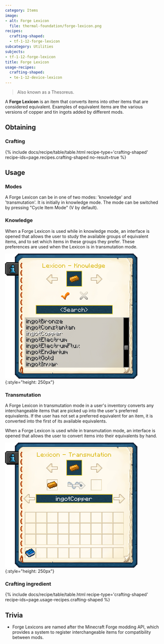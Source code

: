```yaml
---
category: Items
image:
- alt: Forge Lexicon
  file: thermal-foundation/forge-lexicon.png
recipes:
  crafting-shaped:
  - tf-1-12-forge-lexicon
subcategory: Utilities
subjects:
- tf-1-12-forge-lexicon
title: Forge Lexicon
usage-recipes:
  crafting-shaped:
  - te-1-12-device-lexicon
---
```


> Also known as a Thesoreus.


A **Forge Lexicon** is an item that converts items into other items that are
considered equivalent. Examples of equivalent items are the various versions of
copper and tin ingots added by different mods.


Obtaining
---------

### Crafting
{% include docs/recipe/table/table.html recipe-type='crafting-shaped' recipe-ids=page.recipes.crafting-shaped no-result=true %}


Usage
-----

### Modes
A Forge Lexicon can be in one of two modes: 'knowledge' and 'transmutation'. It
is initially in knowledge mode. The mode can be switched by pressing "Cycle Item
Mode" (V by default).

### Knowledge
When a Forge Lexicon is used while in knowledge mode, an interface is opened
that allows the user to study the available groups of equivalent items, and to
set which items in these groups they prefer. These preferences are used when the
Lexicon is in transmutation mode.

![Forge Lexicon Knowledge GUI](/assets/images/docs/1.12/thermal-foundation/forge-lexicon-gui-knowledge.png){:style="height: 250px"}

### Transmutation
A Forge Lexicon in transmutation mode in a user's inventory converts any
interchangeable items that are picked up into the user's preferred equivalents.
If the user has not set a preferred equivalent for an item, it is converted into
the first of its available equivalents.

When a Forge Lexicon is used while in transmutation mode, an interface is opened
that allows the user to convert items into their equivalents by hand.

![Forge Lexicon Transmutation GUI](/assets/images/docs/1.12/thermal-foundation/forge-lexicon-gui-transmutation.png){:style="height: 250px"}

### Crafting ingredient
{% include docs/recipe/table/table.html recipe-type='crafting-shaped' recipe-ids=page.usage-recipes.crafting-shaped %}


Trivia
------

* Forge Lexicons are named after the Minecraft Forge modding API, which provides
  a system to register interchangeable items for compatibility between mods.
